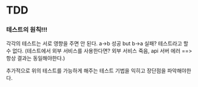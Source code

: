 # TDD



### 테스트의 원칙!!!

각각의 테스트는 서로 영향을 주면 안 된다.
a->b 성공 but b->a 실패? 테스트라고 할 수 없다.
(테스트에서 외부 서비스를 사용한다면? 외부 서비스 죽음, api 서버 에러 ==> 항상 결과는 동일해야한다.)

추가적으로 위의 테스트를 가능하게 해주는 테스트 기법을 익히고 장단점을 파악해야한다.